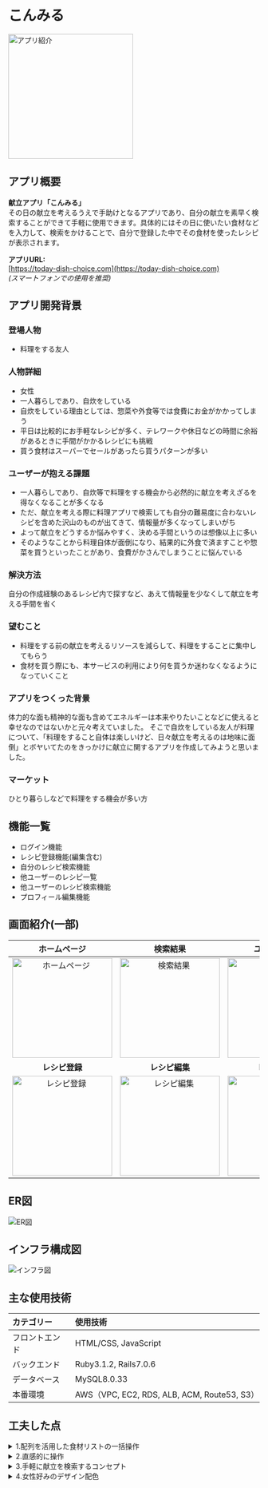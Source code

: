 # こんみる
<img src="public/README2/konmiru.gif" alt="アプリ紹介" width="250">

## アプリ概要
**献立アプリ「こんみる」**  
その日の献立を考えるうえで手助けとなるアプリであり、自分の献立を素早く検索することができて手軽に使用できます。具体的にはその日に使いたい食材などを入力して、検索をかけることで、自分で登録した中でその食材を使ったレシピが表示されます。

**アプリURL:**  
[https://today-dish-choice.com](https://today-dish-choice.com)  
_(スマートフォンでの使用を推奨)_

## アプリ開発背景

### 登場人物
- 料理をする友人

### 人物詳細
- 女性
- 一人暮らしであり、自炊をしている
- 自炊をしている理由としては、惣菜や外食等では食費にお金がかかってしまう
- 平日は比較的にお手軽なレシピが多く、テレワークや休日などの時間に余裕があるときに手間がかかるレシピにも挑戦
- 買う食材はスーパーでセールがあったら買うパターンが多い

### ユーザーが抱える課題
- 一人暮らしであり、自炊等で料理をする機会から必然的に献立を考えざるを得なくなることが多くなる
- ただ、献立を考える際に料理アプリで検索しても自分の難易度に合わないレシピを含めた沢山のものが出てきて、情報量が多くなってしまいがち
- よって献立をどうするか悩みやすく、決める手間というのは想像以上に多い
- そのようなことから料理自体が面倒になり、結果的に外食で済ますことや惣菜を買うといったことがあり、食費がかさんでしまうことに悩んでいる

### 解決方法
自分の作成経験のあるレシピ内で探すなど、あえて情報量を少なくして献立を考える手間を省く

### 望むこと
- 料理をする前の献立を考えるリソースを減らして、料理をすることに集中してもらう
- 食材を買う際にも、本サービスの利用により何を買うか迷わなくなるようになっていくこと


### アプリをつくった背景
体力的な面も精神的な面も含めてエネルギーは本来やりたいことなどに使えると幸せなのではないかと元々考えていました。
そこで自炊をしている友人が料理について、「料理をすること自体は楽しいけど、日々献立を考えるのは地味に面倒」とボヤいてたのをきっかけに献立に関するアプリを作成してみようと思いました。

### マーケット
ひとり暮らしなどで料理をする機会が多い方

## 機能一覧
- ログイン機能
- レシピ登録機能(編集含む)
- 自分のレシピ検索機能
- 他ユーザーのレシピ一覧
- 他ユーザーのレシピ検索機能
- プロフィール編集機能

## 画面紹介(一部)

|        **ホームページ**        |         **検索結果**          |      **ユーザー一覧**       |
|:---------------------------:|:--------------------------:|:---------------------------:|
| <img src="public/README2/index.png" alt="ホームページ" width="200"> | <img src="public/README2/search_result.png" alt="検索結果" width="200"> | <img src="public/README2/user_all.png" alt="レシピ一覧" width="200"> |
|        **レシピ登録**        |         **レシピ編集**         |         **レシピ詳細**         |
| <img src="public/README2/recipe_new.png" alt="レシピ登録" width="200"> | <img src="public/README2/recipe_edit.png" alt="レシピ編集" width="200"> | <img src="public/README2/recipe_show.png" alt="レシピ詳細" width="200"> |


## ER図
![ER図](public/README/er-image.png)

## インフラ構成図
![インフラ図](public/README/infra-image.png)

## 主な使用技術
| カテゴリー | 使用技術 | 
|:-----------|:------------|
| フロントエンド | HTML/CSS, JavaScript | 
| バックエンド | Ruby3.1.2, Rails7.0.6 |
| データベース | MySQL8.0.33 |
| 本番環境 | AWS（VPC, EC2, RDS, ALB, ACM, Route53, S3） |

## 工夫した点
<details>
  <summary>1.配列を活用した食材リストの一括操作</summary>
  
  - 食材を追加や編集を行う際に一つずつデータ処理するのではなく、配列を用いて一気に食材リストを登録や更新できるようにしました
</details>

<details>
  <summary>2.直感的に操作</summary>
  
  - ヘッダーに他のサイトなどでもよく見かけるアイコンを用いる等のことを行い直感的に操作できるようにしました
</details>

<details>
  <summary>3.手軽に献立を検索するコンセプト</summary>
  
  - ログイン直後のページで登録した自分のレシピの表示やすぐに検索をできるようにと、手軽に献立を検索するコンセプトに沿うようにしました。
</details>

<details>
  <summary>4.女性好みのデザイン配色</summary>
  
  - デザイン面でミントグリーンやオレンジ色などを使って、雰囲気を柔らかく女性の好みにも合致しやすいように配色を寄せました。
</details>
